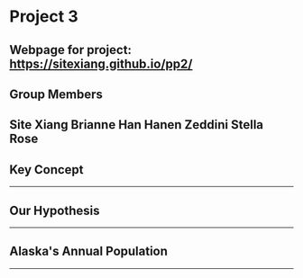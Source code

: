 # Project 3
Webpage for project: https://sitexiang.github.io/pp2/
---
## Group Members
Site Xiang
Brianne Han
Hanen Zeddini
Stella Rose
---

## Key Concept



---

## Our Hypothesis



---

## Alaska's Annual Population



---


